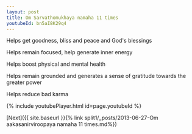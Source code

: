 ```yaml
---
layout: post
title: Om Sarvathomukhaya namaha 11 times
youtubeId: bn5aI8K29q4
---
```

 
 
Helps get goodness, bliss and peace and God's blessings
 
Helps remain focused, help generate inner energy 
 
Helps boost physical and mental health 
 
Helps remain grounded and generates a sense of gratitude towards the greater power 
 
Helps reduce bad karma
 
 
 
 


{% include youtubePlayer.html id=page.youtubeId %}
 
[Next]({{ site.baseurl }}{% link  split1/_posts/2013-06-27-Om aakasanirviroopaya namaha 11 times.md%})
 
